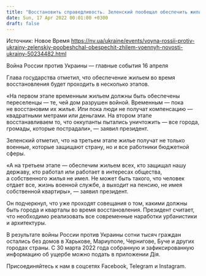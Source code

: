 ```yaml
---
title: "Восстановить справедливость. Зеленский пообещал обеспечить жильем не только пострадавших, но и всех военных и работников бюджетной сферы"
date: Sun, 17 Apr 2022 00:01:00 +0300
draft: false
---
```

Источник: Новое Время https://nv.ua/ukraine/events/voyna-rossii-protiv-ukrainy-zelenskiy-poobeshchal-obespechit-zhilem-voennyh-novosti-ukrainy-50234482.html


Война России против Украины — главные события 16 апреля

Глава государства отметил, что обеспечение жильем во время восстановления будет проходить в несколько этапов.

«На первом этапе временным жильем должны быть обеспечены переселенцы — те, чей дом разрушен войной. Временным — пока не восстановим их жилье. Или пока люди не получат компенсацию — квадратными метрами или деньгами. На втором этапе восстанавливаем то, что оккупанты пытались уничтожить — все города, громады, которые пострадали», — заявил президент.

Зеленский отметил, что на третьем этапе жилье получат не только военные, которые защищают страну, но и все работники бюджетной сферы.

«А на третьем этапе — обеспечим жильем всех, кто защищал нашу державу, кто работал или работает в интересах общества, а собственного жилья не имел. Не может быть такого, что человек отдает все, жизнь военной службе, а выходит на пенсию, не имея собственной квартиры», — заявил президент.

Он подчеркнул, что уже проходят совещания о том, какими должны быть города и кварталы во время восстановления. Президент считает, что необходимо реализовать все современные наработки урбанистики и архитектуры.

В результате войны России против Украины сотни тысяч граждан остались без домов в Харькове, Мариуполе, Чернигове, Буче и других городах страны. С 30 марта 2022 года собранную и зафиксированную информацию об ущербе можно подать в приложении Дія.

Присоединяйтесь к нам в соцсетях Facebook, Telegram и Instagram.
